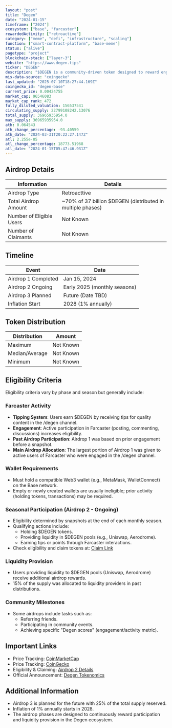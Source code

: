 ```yaml
---
layout: "post"
title: "Degen"
date: "2024-01-15"
timeframe: ["2024"]
ecosystem: ["base", "farcaster"]
rewardedActivity: ["retroactive"]
category: ["meme", "defi", "infrastructure", "scaling"]
function: ["smart-contract-platform", "base-meme"]
status: ["alive"]
pagetype: "project"
blockchain-stack: ["layer-3"]
website: "https://www.degen.tips"
ticker: "DEGEN"
description: "$DEGEN is a community-driven token designed to reward engagement and incentivize quality content creation within the Farcaster ecosystem."
mis-data-source: "coingecko"
last_updated: "2025-07-10T18:27:44.169Z"
coingecko_id: "degen-base"
current_price: 0.00424755
market_cap: 96546083
market_cap_rank: 472
fully_diluted_valuation: 156537541
circulating_supply: 22799108242.13076
total_supply: 36965935954.0
max_supply: 36965935954.0
ath: 0.064543
ath_change_percentage: -93.40559
ath_date: "2024-03-31T20:22:27.147Z"
atl: 2.255e-05
atl_change_percentage: 18773.51968
atl_date: "2024-01-15T05:47:46.931Z"
---
```


## Airdrop Details

| Information              | Details                                                    |
| ------------------------ | ---------------------------------------------------------- |
| Airdrop Type             | Retroacttive                                            |
| Total Airdrop Amount     | ~70% of 37 billion $DEGEN (distributed in multiple phases) |
| Number of Eligible Users | Not Known                                                  |
| Number of Claimants      | Not Known                                                  |

## Timeline

| Event               | Date                         |
| ------------------- | ---------------------------- |
| Airdrop 1 Completed | Jan 15, 2024                 |
| Airdrop 2 Ongoing   | Early 2025 (monthly seasons) |
| Airdrop 3 Planned   | Future (Date TBD)            |
| Inflation Start     | 2028 (1% annually)           |

## Token Distribution

| Distribution   | Amount    |
| -------------- | --------- |
| Maximum        | Not Known |
| Median/Average | Not Known |
| Minimum        | Not Known |

## Eligibility Criteria

Eligibility criteria vary by phase and season but generally include:

### Farcaster Activity

- **Tipping System**: Users earn $DEGEN by receiving tips for quality content in the /degen channel.
- **Engagement**: Active participation in Farcaster (posting, commenting, discussions) increases eligibility.
- **Past Airdrop Participation**: Airdrop 1 was based on prior engagement before a snapshot.
- **Main Airdrop Allocation**: The largest portion of Airdrop 1 was given to active users of Farcaster who were engaged in the /degen channel.

### Wallet Requirements

- Must hold a compatible Web3 wallet (e.g., MetaMask, WalletConnect) on the Base network.
- Empty or newly created wallets are usually ineligible; prior activity (holding tokens, transactions) may be required.

### Seasonal Participation (Airdrop 2 - Ongoing)

- Eligibility determined by snapshots at the end of each monthly season.
- Qualifying actions include:
  - Holding $DEGEN tokens.
  - Providing liquidity in $DEGEN pools (e.g., Uniswap, Aerodrome).
  - Earning tips or points through Farcaster interactions.
- Check eligibility and claim tokens at: [Claim Link](https://www.degen.tips/airdrop2/current)

### Liquidity Provision

- Users providing liquidity to $DEGEN pools (Uniswap, Aerodrome) receive additional airdrop rewards.
- 15% of the supply was allocated to liquidity providers in past distributions.

### Community Milestones

- Some airdrops include tasks such as:
  - Referring friends.
  - Participating in community events.
  - Achieving specific "Degen scores" (engagement/activity metric).

## Important Links

- Price Tracking: [CoinMarketCap](https://coinmarketcap.com/currencies/degen-base)
- Price Tracking: [CoinGecko](https://www.coingecko.com/en/coins/degen-base)
- Eligibility & Claiming: [Airdrop 2 Details](https://www.degen.tips/airdrop2/current)
- Official Announcement: [Degen Tokenomics](https://www.degen.tips/tokenomics)

## Additional Information

- Airdrop 3 is planned for the future with 25% of the total supply reserved.
- Inflation of 1% annually starts in 2028.
- The airdrop phases are designed to continuously reward participation and liquidity provision in the Degen ecosystem.